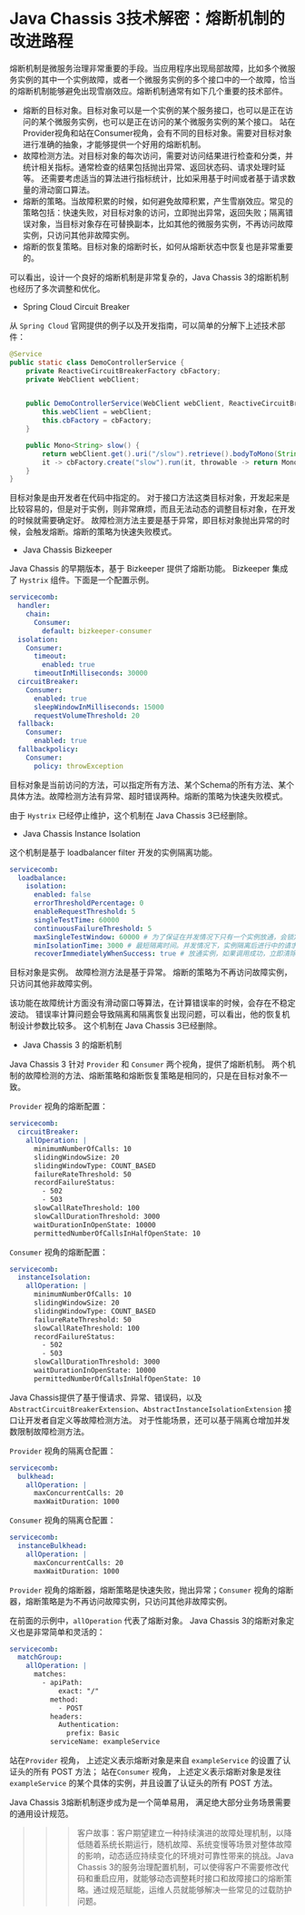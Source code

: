 # Java Chassis 3技术解密：熔断机制的改进路程

熔断机制是微服务治理非常重要的手段。当应用程序出现局部故障，比如多个微服务实例的其中一个实例故障，或者一个微服务实例的多个接口中的一个故障，恰当的熔断机制能够避免出现雪崩效应。熔断机制通常有如下几个重要的技术部件。

* 熔断的目标对象。目标对象可以是一个实例的某个服务接口，也可以是正在访问的某个微服务实例，也可以是正在访问的某个微服务实例的某个接口。 站在Provider视角和站在Consumer视角，会有不同的目标对象。需要对目标对象进行准确的抽象，才能够提供一个好用的熔断机制。 
* 故障检测方法。对目标对象的每次访问，需要对访问结果进行检查和分类，并统计相关指标。通常检查的结果包括抛出异常、返回状态码、请求处理时延等。 还需要考虑适当的算法进行指标统计，比如采用基于时间或者基于请求数量的滑动窗口算法。
* 熔断的策略。当故障积累的时候，如何避免故障积累，产生雪崩效应。常见的策略包括：快速失败，对目标对象的访问，立即抛出异常，返回失败；隔离错误对象，当目标对象存在可替换副本，比如其他的微服务实例，不再访问故障实例，只访问其他非故障实例。 
* 熔断的恢复策略。目标对象的熔断时长，如何从熔断状态中恢复也是非常重要的。

可以看出，设计一个良好的熔断机制是非常复杂的，Java Chassis 3的熔断机制也经历了多次调整和优化。 

* Spring Cloud Circuit Breaker

从 `Spring Cloud` 官网提供的例子以及开发指南，可以简单的分解下上述技术部件：

```java
@Service
public static class DemoControllerService {
	private ReactiveCircuitBreakerFactory cbFactory;
	private WebClient webClient;


	public DemoControllerService(WebClient webClient, ReactiveCircuitBreakerFactory cbFactory) {
		this.webClient = webClient;
		this.cbFactory = cbFactory;
	}

	public Mono<String> slow() {
		return webClient.get().uri("/slow").retrieve().bodyToMono(String.class).transform(
		it -> cbFactory.create("slow").run(it, throwable -> return Mono.just("fallback")));
	}
}
```

目标对象是由开发者在代码中指定的。 对于接口方法这类目标对象，开发起来是比较容易的，但是对于实例，则非常麻烦，而且无法动态的调整目标对象，在开发的时候就需要确定好。 故障检测方法主要是基于异常，即目标对象抛出异常的时候，会触发熔断。熔断的策略为快速失败模式。 

* Java Chassis Bizkeeper

Java Chassis 的早期版本，基于 Bizkeeper 提供了熔断功能。 Bizkeeper 集成了 `Hystrix` 组件。下面是一个配置示例。  

```yaml
servicecomb:
  handler:
    chain:
      Consumer:
        default: bizkeeper-consumer
  isolation:
    Consumer:
      timeout:
        enabled: true
      timeoutInMilliseconds: 30000
  circuitBreaker:
    Consumer:
      enabled: true
      sleepWindowInMilliseconds: 15000
      requestVolumeThreshold: 20
  fallback:
    Consumer:
      enabled: true
  fallbackpolicy:
    Consumer:
      policy: throwException
```

目标对象是当前访问的方法，可以指定所有方法、某个Schema的所有方法、某个具体方法。故障检测方法有异常、超时错误两种。熔断的策略为快速失败模式。 

由于 `Hystrix` 已经停止维护，这个机制在 Java Chassis 3已经删除。 

* Java Chassis Instance Isolation

这个机制是基于 loadbalancer filter 开发的实例隔离功能。 

```yaml
servicecomb:
  loadbalance:
    isolation:
      enabled: false
      errorThresholdPercentage: 0
      enableRequestThreshold: 5
      singleTestTime: 60000
      continuousFailureThreshold: 5
      maxSingleTestWindow: 60000 # 为了保证在并发情况下只有一个实例放通，会锁定放通实例。这个时间表示最大锁定时间。
      minIsolationTime: 3000 # 最短隔离时间。并发情况下，实例隔离后进行中的请求可能快速刷新隔离状态，增加最短隔离时间。
      recoverImmediatelyWhenSuccess: true # 放通实例，如果调用成功，立即清除统计状态，保证后续请求能够使用该实例。 
```

目标对象是实例。 故障检测方法是基于异常。 熔断的策略为不再访问故障实例，只访问其他非故障实例。 

该功能在故障统计方面没有滑动窗口等算法，在计算错误率的时候，会存在不稳定波动。 错误率计算问题会导致隔离和隔离恢复出现问题，可以看出，他的恢复机制设计参数比较多。 这个机制在 Java Chassis 3已经删除。 

* Java Chassis 3 的熔断机制

Java Chassis 3 针对 `Provider` 和 `Consumer` 两个视角，提供了熔断机制。 两个机制的故障检测的方法、熔断策略和熔断恢复策略是相同的，只是在目标对象不一致。 

`Provider` 视角的熔断配置：

```yaml
servicecomb:
  circuitBreaker:
    allOperation: |
      minimumNumberOfCalls: 10
      slidingWindowSize: 20
      slidingWindowType: COUNT_BASED
      failureRateThreshold: 50
      recordFailureStatus: 
        - 502
        - 503
      slowCallRateThreshold: 100
      slowCallDurationThreshold: 3000
      waitDurationInOpenState: 10000 
      permittedNumberOfCallsInHalfOpenState: 10
```

`Consumer` 视角的熔断配置：

```yaml
servicecomb:
  instanceIsolation:
    allOperation: |
      minimumNumberOfCalls: 10
      slidingWindowSize: 20
      slidingWindowType: COUNT_BASED
      failureRateThreshold: 50
      slowCallRateThreshold: 100
      recordFailureStatus: 
        - 502
        - 503
      slowCallDurationThreshold: 3000
      waitDurationInOpenState: 10000 
      permittedNumberOfCallsInHalfOpenState: 10
```

Java Chassis提供了基于慢请求、异常、错误码，以及 `AbstractCircuitBreakerExtension`、`AbstractInstanceIsolationExtension` 接口让开发者自定义等故障检测方法。 对于性能场景，还可以基于隔离仓增加并发数限制故障检测方法。 

`Provider` 视角的隔离仓配置：

```yaml
servicecomb:
  bulkhead:
    allOperation: |
      maxConcurrentCalls: 20
      maxWaitDuration: 1000
```

`Consumer` 视角的隔离仓配置：

```yaml
servicecomb:
  instanceBulkhead:
    allOperation: |
      maxConcurrentCalls: 20
      maxWaitDuration: 1000
```

`Provider` 视角的熔断器，熔断策略是快速失败，抛出异常；`Consumer` 视角的熔断器，熔断策略是为不再访问故障实例，只访问其他非故障实例。 

在前面的示例中，`allOperation` 代表了熔断对象。 Java Chassis 3的熔断对象定义也是非常简单和灵活的：

```yaml
servicecomb:
  matchGroup:
    allOperation: |
      matches:
        - apiPath:
            exact: "/"
          method:
            - POST
          headers:
            Authentication: 
              prefix: Basic
          serviceName: exampleService
```

站在`Provider` 视角， 上述定义表示熔断对象是来自 `exampleService` 的设置了认证头的所有 POST 方法； 站在`Consumer` 视角， 上述定义表示熔断对象是发往 `exampleService` 的某个具体的实例，并且设置了认证头的所有 POST 方法。 

Java Chassis 3熔断机制逐步成为是一个简单易用， 满足绝大部分业务场景需要的通用设计规范。 

>>> 客户故事：客户期望建立一种持续演进的故障处理机制，以降低随着系统长期运行，随机故障、系统变慢等场景对整体故障的影响，动态适应持续变化的环境对可靠性带来的挑战。Java Chassis 3的服务治理配置机制，可以使得客户不需要修改代码和重启应用，就能够动态调整耗时接口和故障接口的熔断策略。通过规范赋能，运维人员就能够解决一些常见的过载防护问题。 
